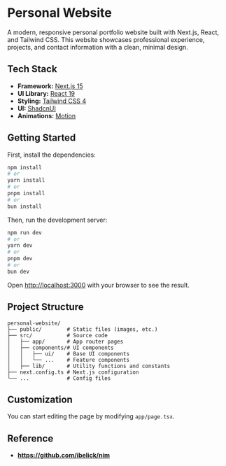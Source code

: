 # Personal Website

A modern, responsive personal portfolio website built with Next.js, React, and Tailwind CSS. This website showcases professional experience, projects, and contact information with a clean, minimal design.

## Tech Stack

- **Framework:** [Next.js 15](https://nextjs.org/)
- **UI Library:** [React 19](https://react.dev/)
- **Styling:** [Tailwind CSS 4](https://tailwindcss.com/)
- **UI:** [ShadcnUI](https://ui.shadcn.com/)
- **Animations:** [Motion](https://motion.dev/)

## Getting Started

First, install the dependencies:

```bash
npm install
# or
yarn install
# or
pnpm install
# or
bun install
```

Then, run the development server:

```bash
npm run dev
# or
yarn dev
# or
pnpm dev
# or
bun dev
```

Open [http://localhost:3000](http://localhost:3000) with your browser to see the result.

## Project Structure

```
personal-website/
├── public/        # Static files (images, etc.)
├── src/           # Source code
│   ├── app/       # App router pages
│   ├── components/# UI components
│   │   ├── ui/    # Base UI components
│   │   └── ...    # Feature components
│   ├── lib/       # Utility functions and constants
├── next.config.ts # Next.js configuration
└── ...            # Config files
```

## Customization

You can start editing the page by modifying `app/page.tsx`.

## Reference

- **https://github.com/ibelick/nim**

